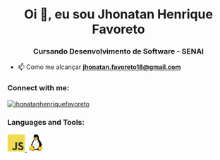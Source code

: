 <h1 align="center">Oi 👋, eu sou Jhonatan Henrique Favoreto</h1>
<h3 align="center">Cursando Desenvolvimento de Software - SENAI</h3>

- 📫 Como me alcançar **jhonatan.favoreto18@gmail.com**

<h3 align="left">Connect with me:</h3>
<p align="left">
<a href="https://linkedin.com/in/jhonatanhenriquefavoreto" target="blank"><img align="center" src="https://raw.githubusercontent.com/rahuldkjain/github-profile-readme-generator/master/src/images/icons/Social/linked-in-alt.svg" alt="jhonatanhenriquefavoreto" height="30" width="40" /></a>
</p>

<h3 align="left">Languages and Tools:</h3>
<p align="left"> <a href="https://developer.mozilla.org/en-US/docs/Web/JavaScript" target="_blank" rel="noreferrer"> <img src="https://raw.githubusercontent.com/devicons/devicon/master/icons/javascript/javascript-original.svg" alt="javascript" width="40" height="40"/> </a> <a href="https://www.linux.org/" target="_blank" rel="noreferrer"> <img src="https://raw.githubusercontent.com/devicons/devicon/master/icons/linux/linux-original.svg" alt="linux" width="40" height="40"/> </a> </p>
